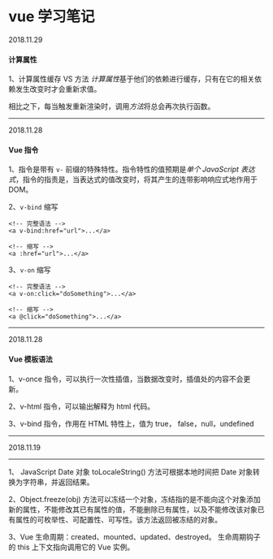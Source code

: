 # vue 学习笔记
2018.11.29
#### 计算属性
1、计算属性缓存 VS 方法
*计算属性*基于他们的依赖进行缓存，只有在它的相关依赖发生改变时才会重新求值。

相比之下，每当触发重新渲染时，调用*方法*将总会再次执行函数。
****
2018.11.28
#### Vue 指令
1、指令是带有 `v-` 前缀的特殊特性。指令特性的值预期是*单个 JavaScript 表达式*，指令的指责是，当表达式的值改变时，将其产生的连带影响响应式地作用于 DOM。

2、`v-bind` 缩写
```
<!-- 完整语法 -->
<a v-bind:href="url">...</a>

<!-- 缩写 -->
<a :href="url">...</a>
```

3、`v-on` 缩写
```
<!-- 完整语法 -->
<a v-on:click="doSomething">...</a>

<!-- 缩写 -->
<a @click="doSomething">...</a>
```
****
2018.11.28
#### Vue 模板语法
1、v-once 指令，可以执行一次性插值，当数据改变时，插值处的内容不会更新。

2、v-html 指令，可以输出解释为 html 代码。

3、v-bind 指令，作用在 HTML 特性上，值为 true， false，null，undefined
****
2018.11.19
****
1、 JavaScript Date 对象
toLocaleString() 方法可根据本地时间把 Date 对象转换为字符串，并返回结果。

2、Object.freeze(obj) 方法可以冻结一个对象，冻结指的是不能向这个对象添加新的属性，不能修改其已有属性的值，不能删除已有属性，以及不能修改该对象已有属性的可枚举性、可配置性、可写性。该方法返回被冻结的对象。

3、Vue 生命周期：created、mounted、updated、destroyed。
生命周期钩子的 this 上下文指向调用它的 Vue 实例。